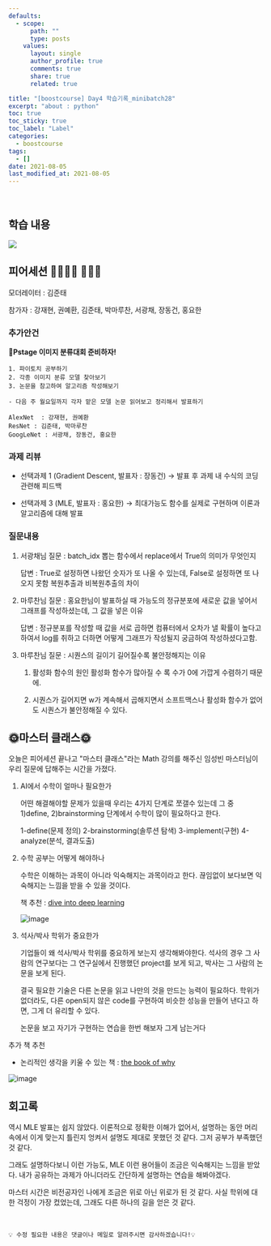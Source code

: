 ```yaml
---
defaults:
  - scope:
      path: ""
      type: posts
    values:
      layout: single
      author_profile: true
      comments: true
      share: true
      related: true

title: "[boostcourse] Day4 학습기록_minibatch28"
excerpt: "about : python"
toc: true
toc_sticky: true
toc_label: "Label"
categories:
  - boostcourse
tags:
  - []
date: 2021-08-05
last_modified_at: 2021-08-05
---
```

<br>

## 학습 내용

<a href="https://hongsusoo.github.io/dl/dl_RNN_basic"><img src="https://img.shields.io/badge/-RNN-red"/></a>


## 피어세션 👨‍👨‍👦‍👦 👨‍👨‍👦

모더레이터 : 김준태

참가자 : 강재현, 권예환, 김준태, 박마루찬, 서광채, 장동건, 홍요한

### 추가안건

**🌈Pstage 이미지 분류대회 준비하자!**

    1. 파이토치 공부하기
    2. 각종 이미지 분류 모델 찾아보기
    3. 논문을 참고하여 알고리즘 작성해보기

    - 다음 주 월요일까지 각자 맡은 모델 논문 읽어보고 정리해서 발표하기

    AlexNet  : 강재현, 권예환
    ResNet : 김준태, 박마루찬
    GoogLeNet : 서광채, 장동건, 홍요한


### 과제 리뷰

- 선택과제 1 (Gradient Descent, 발표자 : 장동건)
    → 발표 후 과제 내 수식의 코딩 관련해 피드백

- 선택과제 3 (MLE, 발표자 : 홍요한)
    → 최대가능도 함수를 실제로 구현하며 이론과 알고리즘에 대해 발표

### 질문내용


1. 서광채님 질문 : batch_idx 뽑는 함수에서 replace에서 True의 의미가 무엇인지

    답변 : True로 설정하면 나왔던 숫자가 또 나올 수 있는데, False로 설정하면 또 나오지 못함 복원추출과 비복원추출의 차이

2. 마루찬님 질문 : 홍요한님이 발표하실 때 가능도의 정규분포에 새로운 값을 넣어서 그래프를 작성하셨는데, 그 값을 넣은 이유 

     답변 : 정규분포를 작성할 때 값을 서로 곱하면 컴퓨터에서 오차가 낼 확률이 높다고 하여서 log를 취하고 더하면 어떻게 그래프가 작성될지 궁금하여 작성하셨다고함.

3. 마루찬님 질문 : 시퀀스의 길이기 길어질수록 불안정해지는 이유
    1. 활성화 함수의 원인
        활성화 함수가 많아질 수 록 수가 0에 가깝게 수렴하기 때문에.

    2. 시퀀스가 길어지면 w가 계속해서 곱해지면서 소프트맥스나 활성화 함수가 없어도 시퀀스가 불안정해질 수 있다.


## 🌞마스터 클래스🌞


오늘은 피어세션 끝나고 "마스터 클래스"라는 Math 강의를 해주신 임성빈 마스터님이 우리 질문에 답해주는 시간을 가졌다.

1. AI에서 수학이 얼마나 필요한가
    
    어떤 해결해야할 문제가 있을때 우리는 4가지 단계로 쪼갤수 있는데 그 중 1)define, 2)brainstorming 단계에서 수학이 많이 필요하다고 한다.
    
    1-define(문제 정의)
    2-brainstorming(솔루션 탐색)
    3-implement(구현)
    4-analyze(분석, 결과도출)

2. 수학 공부는 어떻게 해야하나

    수학은 이해하는 과목이 아니라 익숙해지는 과목이라고 한다. 끊임없이 보다보면 익숙해지는 느낌을 받을 수 있을 것이다.

    책 추천 : [dive into deep learning](https://www.d2l.ai/)

    ![image](https://user-images.githubusercontent.com/77658029/128591152-82fde015-60d6-4f96-b2c1-eca18a197220.png)

3. 석사/박사 학위가 중요한가

    기업들이 왜 석사/박사 학위를 중요하게 보는지 생각해봐야한다. 석사의 경우 그 사람의 연구보다는 그 연구실에서 진행했던 project를 보게 되고, 박사는 그 사람의 논문을 보게 된다. 

    결국 필요한 기술은 다른 논문을 읽고 나만의 것을 만드는 능력이 필요하다. 학위가 없더라도, 다른 open되지 않은 code를 구현하여 비슷한 성능을 만들어 낸다고 하면, 그게 더 유리할 수 있다. 

    논문을 보고 자기가 구현하는 연습을 한번 해보자 그게 남는거다


추가 책 추천
- 논리적인 생각을 키울 수 있는 책 : [the book of why](https://www.amazon.com/Book-Why-Science-Cause-Effect/dp/046509760X) 

![image](https://user-images.githubusercontent.com/77658029/128591371-29544422-5c13-4c8b-ae70-c88663855c13.png)


## 회고록

역시 MLE 발표는 쉽지 않았다. 이론적으로 정확한 이해가 없어서, 설명하는 동안 머리속에서 이게 맞는지 틀린지 엉켜서 설명도 제대로 못했던 것 같다. 그저 공부가 부족했던 것 같다.

그래도 설명하다보니 이런 가능도, MLE 이런 용어들이 조금은 익숙해지는 느낌을 받았다. 내가 공유하는 과제가 아니더라도 간단하게 설명하는 연습을 해봐야겠다. 

마스터 시간은 비전공자인 나에게 조금은 위로 아닌 위로가 된 것 같다. 사실 학위에 대한 걱정이 가장 컸었는데, 그래도 다른 하나의 길을 얻은 것 같다.


<br>

```
💡 수정 필요한 내용은 댓글이나 메일로 알려주시면 감사하겠습니다!💡 
```

